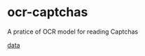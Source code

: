 # ocr-captchas
A pratice of OCR model for reading Captchas

[data](https://www.kaggle.com/fournierp/captcha-version-2-images)
